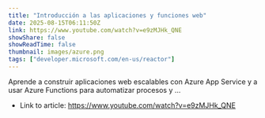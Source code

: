 ```yaml
---
title: "Introducción a las aplicaciones y funciones web"
date: 2025-08-15T06:11:50Z
link: https://www.youtube.com/watch?v=e9zMJHk_QNE
showShare: false
showReadTime: false
thumbnail: images/azure.png
tags: ["developer.microsoft.com/en-us/reactor"]
---
```

Aprende a construir aplicaciones web escalables con Azure App Service y a usar Azure Functions para automatizar procesos y ...

- Link to article: https://www.youtube.com/watch?v=e9zMJHk_QNE